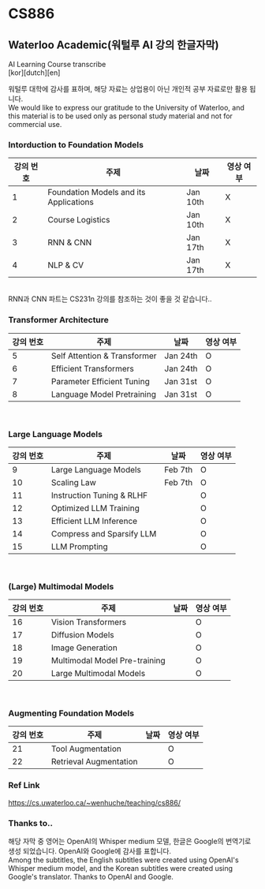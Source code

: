 # CS886
## Waterloo Academic(워털루 AI 강의 한글자막)

AI Learning Course transcribe <br>
[kor][dutch][en]

워털루 대학에 감사를 표하며, 해당 자료는 상업용이 아닌 개인적 공부 자료로만 활용 됩니다.<br>
We would like to express our gratitude to the University of Waterloo, and this material is to be used only as personal study material and not for commercial use.
<br>

### Intorduction to Foundation Models
| 강의 번호 | 주제 | 날짜 | 영상 여부 | 
|----------------|-------|------|--------|
| 1 | Foundation Models and its Applications | Jan 10th | X |
| 2 | Course Logistics | Jan 10th | X | 
| 3 | RNN & CNN | Jan 17th | X |
| 4 | NLP & CV | Jan 17th | X |
<br>
RNN과 CNN 파트는 CS231n 강의를 참조하는 것이 좋을 것 같습니다..

### Transformer Architecture
| 강의 번호 | 주제 | 날짜 | 영상 여부 | 
|----------------|-------|------|--------|
| 5 | Self Attention & Transformer | Jan 24th | O | 
| 6 | Efficient Transformers | Jan 24th | O | 
| 7 | Parameter Efficient Tuning | Jan 31st | O | 
| 8 | Language Model Pretraining | Jan 31st | O | 
<br> 

### Large Language Models
| 강의 번호 | 주제 | 날짜 | 영상 여부 | 
|----------------|-------|------|--------|
| 9 | Large Language Models | Feb 7th | O | 
| 10 | Scaling Law | Feb 7th | O | 
| 11 | Instruction Tuning & RLHF | | O | 
| 12 | Optimized LLM Training | | O | 
| 13 | Efficient LLM Inference | | O | 
| 14 | Compress and Sparsify LLM | | O | 
| 15 | LLM Prompting | | O | 
<br>

### (Large) Multimodal Models
| 강의 번호 | 주제 | 날짜 | 영상 여부 | 
|----------------|-------|------|--------|
| 16 | Vision Transformers | | O | 
| 17 | Diffusion Models | | O | 
| 18 | Image Generation | | O | 
| 19 | Multimodal Model Pre-training | | O | 
| 20 | Large Multimodal Models | | O |
<br>

### Augmenting Foundation Models
| 강의 번호 | 주제 | 날짜 | 영상 여부 | 
|----------------|-------|------|--------|
| 21 | Tool Augmentation | | O | 
| 22 | Retrieval Augmentation | | O |

### Ref Link
https://cs.uwaterloo.ca/~wenhuche/teaching/cs886/


### Thanks to..
해당 자막 중 영어는 OpenAI의 Whisper medium 모델, 한글은 Google의 번역기로 생성 되었습니다. OpenAI와 Google에 감사를 표합니다.
<br>Among the subtitles, the English subtitles were created using OpenAI's Whisper medium model, and the Korean subtitles were created using Google's translator. Thanks to OpenAI and Google.<br><br>